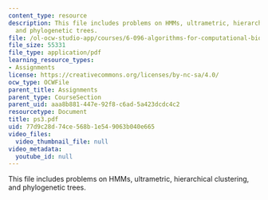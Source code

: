 ```yaml
---
content_type: resource
description: This file includes problems on HMMs, ultrametric, hierarchical clustering,
  and phylogenetic trees.
file: /ol-ocw-studio-app/courses/6-096-algorithms-for-computational-biology-spring-2005/77d9c28d74ce568b1e549063b040e665_ps3.pdf
file_size: 55331
file_type: application/pdf
learning_resource_types:
- Assignments
license: https://creativecommons.org/licenses/by-nc-sa/4.0/
ocw_type: OCWFile
parent_title: Assignments
parent_type: CourseSection
parent_uid: aaa8b881-447e-92f8-c6ad-5a423dcdc4c2
resourcetype: Document
title: ps3.pdf
uid: 77d9c28d-74ce-568b-1e54-9063b040e665
video_files:
  video_thumbnail_file: null
video_metadata:
  youtube_id: null
---
```

This file includes problems on HMMs, ultrametric, hierarchical clustering, and phylogenetic trees.
